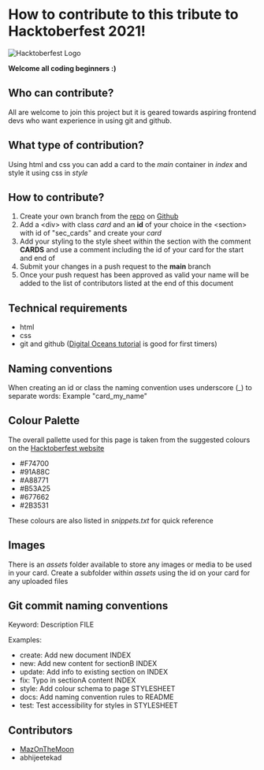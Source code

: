 # How to contribute to this tribute to Hacktoberfest 2021!

![Hacktoberfest Logo](https://hacktoberfest.digitalocean.com/_nuxt/img/logo-hf-icon.6b4a329.svg)

__Welcome all coding beginners :)__

## Who can contribute?

All are welcome to join this project but it is geared towards aspiring frontend devs who want experience in using git and github.

## What type of contribution?

Using html and css you can add a card to the *main* container in *index* and style it using css in *style*

## How to contribute?

1. Create your own branch from the [repo](https://github.com/MazontheMoon/myhacktoberfest2021tribute.git) on [Github](https://github.com/)
2. Add a &lt;div&gt; with class *card* and an __id__ of your choice in the &lt;section&gt; with id of "sec_cards" and create your *card*
3. Add your styling to the style sheet within the section with the comment __CARDS__ and use a comment including the id of your card for the start and end of 
4. Submit your changes in a push request to the **main** branch
5. Once your push request has been approved as valid your name will be added to the list of contributors listed at the end of this document

 ## Technical requirements

* html
* css
* git and github ([Digital Oceans tutorial](https://hacktoberfest.digitalocean.com/resources) is good for first timers)

## Naming conventions

When creating an id or class the naming convention uses underscore (_) to separate words:
Example "card_my_name"

## Colour Palette
The overall pallette used for this page is taken from the suggested colours on the [Hacktoberfest website](https://hacktoberfest.digitalocean.com/brandguidelines)

* #F74700 
* #91A88C 
* #A88771
* #B53A25 
* #677662 
* #2B3531 

These colours are also listed in *snippets.txt* for quick reference

## Images

There is an *assets* folder available to store any images or media to be used in your card. Create a subfolder within *assets* using the id on your card for any uploaded files

## Git commit naming conventions

Keyword: Description FILE

Examples:

* create: Add new document INDEX
* new: Add new content for sectionB INDEX
* update: Add info to existing section on INDEX
* fix: Typo in sectionA content INDEX
* style: Add colour schema to page STYLESHEET
* docs: Add naming convention rules to README
* test: Test accessibility for styles in STYLESHEET

## Contributors
* [MazOnTheMoon](https://github.com/MazontheMoon)
* abhijeetekad
